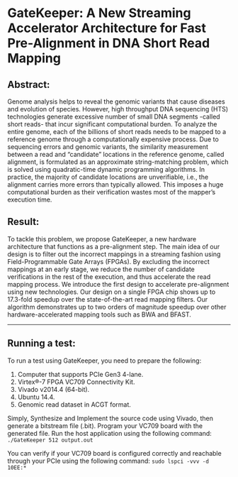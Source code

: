 # **GateKeeper: A New Streaming Accelerator Architecture for Fast Pre-Alignment in DNA Short Read Mapping**

## Abstract:
Genome analysis helps to reveal the genomic variants that cause diseases and evolution of species. However, high throughput DNA sequencing (HTS) technologies generate excessive number of small DNA segments -called short reads- that incur significant computational burden. To analyze the entire genome, each of the billions of short reads needs to be mapped to a reference genome through a computationally expensive process. Due to sequencing errors and genomic variants, the similarity measurement between a read and “candidate” locations in the reference genome, called alignment, is formulated as an approximate string-matching problem, which is solved using quadratic-time dynamic programming algorithms. In practice, the majority of candidate locations are unverifiable, i.e., the alignment carries more errors than typically allowed. This imposes a huge computational burden as their verification wastes most of the mapper’s execution time. 
## Result:
To tackle this problem, we propose GateKeeper, a new hardware architecture that functions as a pre-alignment step. The main idea of our design is to filter out the incorrect mappings in a streaming fashion using Field-Programmable Gate Arrays (FPGAs). By excluding the incorrect mappings at an early stage, we reduce the number of candidate verifications in the rest of the execution, and thus accelerate the read mapping process. We introduce the first design to accelerate pre-alignment using new technologies. Our design on a single FPGA chip shows up to 17.3-fold speedup over the state-of-the-art read mapping filters. Our algorithm demonstrates up to two orders of magnitude speedup over other hardware-accelerated mapping tools such as BWA and BFAST.


***

## Running a test:
To run a test using GateKeeper, you need to prepare the following:
1. Computer that supports PCIe Gen3 4-lane.
2. Virtex®-7 FPGA VC709 Connectivity Kit.
3. Vivado v2014.4 (64-bit).
4. Ubuntu 14.4.
5. Genomic read dataset in ACGT format.

Simply, Synthesize and Implement the source code using Vivado, then generate a bitstream file (.bit). Program your VC709 board with the generated file. Run the host application using the following command:
`
./GateKeeper 512 output.out
`

You can verify if your VC709 board is configured correctly and reachable through your PCIe using the following command:
`
sudo lspci -vvv -d 10EE:*
`
